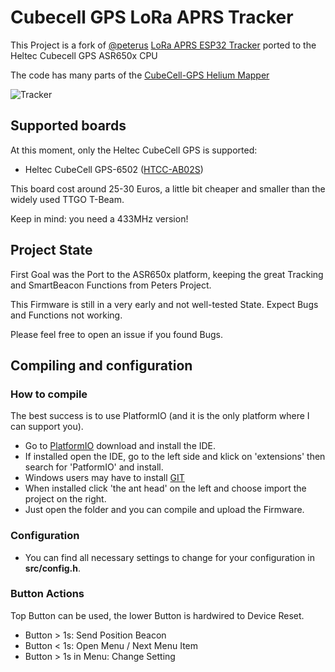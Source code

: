 # Cubecell GPS LoRa APRS Tracker

This Project is a fork of [@peterus](https://github.com/peterus) [LoRa APRS ESP32 Tracker](https://github.com/lora-aprs/LoRa_APRS_Tracker) ported to the Heltec Cubecell GPS ASR650x CPU

The code has many parts of the [CubeCell-GPS Helium Mapper](https://github.com/hkicko/CubeCell-GPS-Helium-Mapper)

![Tracker](pics/cubecell_tracker.png)

## Supported boards

At this moment, only the Heltec CubeCell GPS is supported:

* Heltec CubeCell GPS-6502 ([HTCC-AB02S](https://heltec.org/project/htcc-ab02s/)) 

This board cost around 25-30 Euros, a little bit cheaper and smaller than the widely used TTGO T-Beam.

Keep in mind: you need a 433MHz version!

## Project State

First Goal was the Port to the ASR650x platform, keeping the great Tracking and SmartBeacon Functions from Peters Project.

This Firmware is still in a very early and not well-tested State.
Expect Bugs and Functions not working.

Please feel free to open an issue if you found Bugs.


## Compiling and configuration

### How to compile

The best success is to use PlatformIO (and it is the only platform where I can support you). 

* Go to [PlatformIO](https://platformio.org/) download and install the IDE. 
* If installed open the IDE, go to the left side and klick on 'extensions' then search for 'PatformIO' and install.
* Windows users may have to install [GIT](https://git-scm.com/download/win)
* When installed click 'the ant head' on the left and choose import the project on the right.
* Just open the folder and you can compile and upload the Firmware.

### Configuration

* You can find all necessary settings to change for your configuration in **src/config.h**.

### Button Actions

Top Button can be used, the lower Button is hardwired to Device Reset.

* Button > 1s: Send Position Beacon
* Button < 1s: Open Menu / Next Menu Item
* Button > 1s in Menu: Change Setting